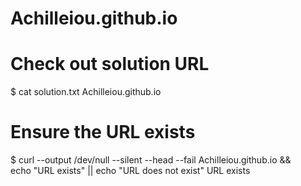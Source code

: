 # Achilleiou.github.io
# Check out solution URL
$ cat solution.txt
Achilleiou.github.io
# Ensure the URL exists
$ curl --output /dev/null --silent --head --fail Achilleiou.github.io && \
echo "URL exists" || echo "URL does not exist"
URL exists
